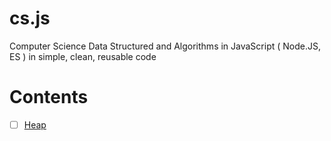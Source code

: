 # cs.js

Computer Science Data Structured and Algorithms in JavaScript ( Node.JS, ES ) in simple, clean, reusable code

# Contents

- [ ] [Heap](src/heap.js)

